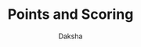 ---
layout: post 
title: Points and Scoring
search_exclude: true
description: Scoring
permalink: /points
menu: nav/scribble_draw.html
author: Daksha
---